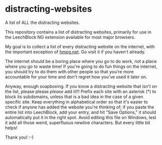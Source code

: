 # distracting-websites
A list of ALL the distracting websites.

This repository contains a list of distracting websites, primarily for use in the LeechBlock NG extension available for most major browsers.

My goal is to collect a list of every distracting website on the internet, with the important exception of [hmpg.net](hmpg.net).  Go visit it if you haven't already.

The internet should be a boring place where you go to do work, not a place where you go to waste time!  If you're going to do fun things on the internet, you should try to do them with other people so that you're more accountable for your time and don't regret how you've used it later on.

Anyway, enough soapboxing.  If you know a distracting website that isn't on the list, please please _please_ add it!!!  Prefix each site with an asterisk (\*) to block its subdomains, unless that is a bad idea in the case of a given specific site.  Keep everything in alphabetical order so that it's easier to check if anyone has added the website you're thinking of; if you paste the entire list into LeechBlock, add your entry, and hit "Save Options," it should automatically put it in the right spot.  Avoid editing this file on Windows, lest it add all those weird, superfluous newline characters.  But every little bit helps!

Thank you!  :-)
